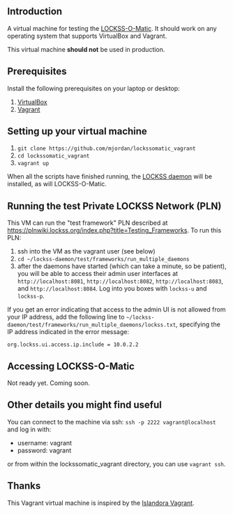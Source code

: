 ## Introduction

A virtual machine for testing the [LOCKSS-O-Matic](https://github.com/mjordan/lockss-o-matic). It should work on any operating system that supports VirtualBox and Vagrant.

This virtual machine **should not** be used in production.

## Prerequisites

Install the following prerequisites on your laptop or desktop:

1. [VirtualBox](https://www.virtualbox.org/)
2. [Vagrant](http://www.vagrantup.com/)

## Setting up your virtual machine

1. `git clone https://github.com/mjordan/lockssomatic_vagrant`
2. `cd lockssomatic_vagrant`
3. `vagrant up`

When all the scripts have finished running, the [LOCKSS daemon](https://github.com/lockss/lockss-daemon) will be installed, as will LOCKSS-O-Matic.

## Running the test Private LOCKSS Network (PLN)

This VM can run the "test framework" PLN described at https://plnwiki.lockss.org/index.php?title=Testing_Frameworks. To run this PLN:

1. ssh into the VM as the vagrant user (see below)
1. `cd ~/lockss-daemon/test/frameworks/run_multiple_daemons`
1. after the daemons have started (which can take a minute, so be patient), you will be able to access their admin user interfaces at `http://localhost:8081`, `http://localhost:8082`, `http://localhost:8083`, and `http://localhost:8084`. Log into you boxes with `lockss-u` and `lockss-p`.

If you get an error indicating that access to the admin UI is not allowed from your IP address, add the following line to `~/lockss-daemon/test/frameworks/run_multiple_daemons/lockss.txt`, specifying the IP address indicated in the error message:

```
org.lockss.ui.access.ip.include = 10.0.2.2
```

## Accessing LOCKSS-O-Matic

Not ready yet. Coming soon.

## Other details you might find useful

You can connect to the machine via ssh: `ssh -p 2222 vagrant@localhost` and log in with:
  - username: vagrant
  - password: vagrant

or from within the lockssomatic_vagrant directory, you can use `vagrant ssh`.

## Thanks

This Vagrant virtual machine is inspired by the [Islandora Vagrant](https://github.com/Islandora-Labs/islandora_vagrant).
